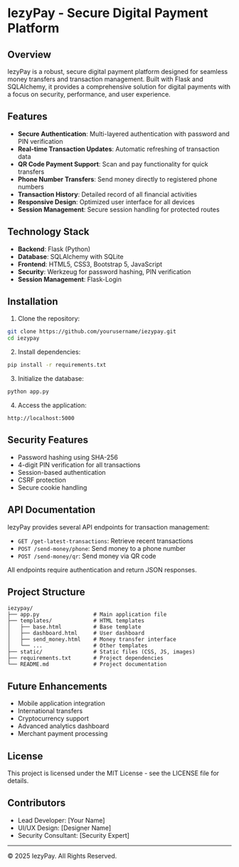 # IezyPay - Secure Digital Payment Platform

## Overview

IezyPay is a robust, secure digital payment platform designed for seamless money transfers and transaction management. Built with Flask and SQLAlchemy, it provides a comprehensive solution for digital payments with a focus on security, performance, and user experience.

## Features

- **Secure Authentication**: Multi-layered authentication with password and PIN verification
- **Real-time Transaction Updates**: Automatic refreshing of transaction data
- **QR Code Payment Support**: Scan and pay functionality for quick transfers
- **Phone Number Transfers**: Send money directly to registered phone numbers
- **Transaction History**: Detailed record of all financial activities
- **Responsive Design**: Optimized user interface for all devices
- **Session Management**: Secure session handling for protected routes

## Technology Stack

- **Backend**: Flask (Python)
- **Database**: SQLAlchemy with SQLite
- **Frontend**: HTML5, CSS3, Bootstrap 5, JavaScript
- **Security**: Werkzeug for password hashing, PIN verification
- **Session Management**: Flask-Login

## Installation

1. Clone the repository:
```bash
git clone https://github.com/yourusername/iezypay.git
cd iezypay
```

2. Install dependencies:
```bash
pip install -r requirements.txt
```

3. Initialize the database:
```bash
python app.py
```

4. Access the application:
```
http://localhost:5000
```

## Security Features

- Password hashing using SHA-256
- 4-digit PIN verification for all transactions
- Session-based authentication
- CSRF protection
- Secure cookie handling

## API Documentation

IezyPay provides several API endpoints for transaction management:

- `GET /get-latest-transactions`: Retrieve recent transactions
- `POST /send-money/phone`: Send money to a phone number
- `POST /send-money/qr`: Send money via QR code

All endpoints require authentication and return JSON responses.

## Project Structure

```
iezypay/
├── app.py                 # Main application file
├── templates/             # HTML templates
│   ├── base.html          # Base template
│   ├── dashboard.html     # User dashboard
│   ├── send_money.html    # Money transfer interface
│   └── ...                # Other templates
├── static/                # Static files (CSS, JS, images)
├── requirements.txt       # Project dependencies
└── README.md              # Project documentation
```

## Future Enhancements

- Mobile application integration
- International transfers
- Cryptocurrency support
- Advanced analytics dashboard
- Merchant payment processing

## License

This project is licensed under the MIT License - see the LICENSE file for details.

## Contributors

- Lead Developer: [Your Name]
- UI/UX Design: [Designer Name]
- Security Consultant: [Security Expert]

---

© 2025 IezyPay. All Rights Reserved. 